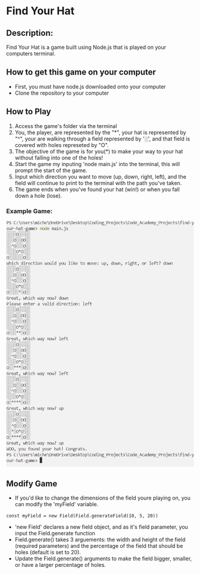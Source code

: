 # Find Your Hat

## Description:
Find Your Hat is a game built using Node.js that is played on your computers terminal.

## How to get this game on your computer
- First, you must have node.js downloaded onto your computer
- Clone the repository to your computer

## How to Play
1. Access the game's folder via the terminal
2. You, the player, are represented by the "*", your hat is represented by "^", your are walking through a field represented by '░', and that field is covered with holes represeted by "O".
3. The objective of the game is for you(*) to make your way to your hat without falling into one of the holes!
4. Start the game my inputing 'node main.js' into the terminal, this will prompt the start of the game.
5. Input which direction you want to move (up, down, right, left), and the field will continue to print to the terminal with the path you've taken.
6. The game ends when you've found your hat (win!) or when you fall down a hole (lose).


### Example Game:
![An example of the game being played in full](./game-screenshot.png)


## Modify Game 
- If you'd like to change the dimensions of the field youre playing on, you can modify the 'myField' variable.

```
const myField = new Field(Field.generateField(10, 5, 20))
```

- 'new Field' declares a new field object, and as it's field parameter, you input the Field.generate function
- Field.generate() takes 3 arguements: the width and height of the field (required parameters) and the percentage of the field that should be holes (default is set to 20).
- Update the Field.generate() arguments to make the field bigger, smaller, or have a larger percentage of holes.

